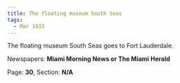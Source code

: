 ```yaml
---  
title: The floating museum South Seas  
tags:  
  - Mar 1933  
---  
```

  
The floating museum South Seas goes to Fort Lauderdale.  
  
Newspapers: **Miami Morning News or The Miami Herald**  
  
Page: **30**, Section: **N/A** 
